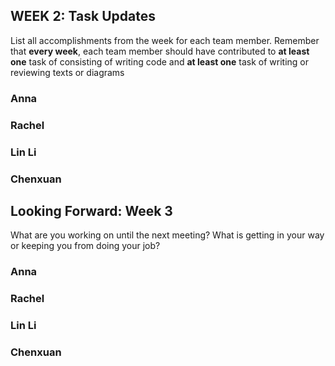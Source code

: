 ## WEEK 2: Task Updates

List all accomplishments from the week for each team member. Remember that **every week**, each team member should have contributed to **at least one** task of consisting of writing code and **at least one** task of writing or reviewing texts or diagrams

### Anna
### Rachel
### Lin Li
### Chenxuan


## Looking Forward: Week 3
What are you working on until the next meeting? What is getting in your way or keeping you from doing your job?

### Anna
### Rachel
### Lin Li
### Chenxuan
